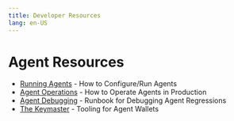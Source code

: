 ```yaml
---
title: Developer Resources
lang: en-US
---
```


# Agent Resources

- [Running Agents](./running-agents.md) - How to Configure/Run Agents
- [Agent Operations](./agent-operations.md) - How to Operate Agents in Production
- [Agent Debugging](./debug-agents.md) - Runbook for Debugging Agent Regressions
- [The Keymaster](./the-keymaster.md) - Tooling for Agent Wallets
